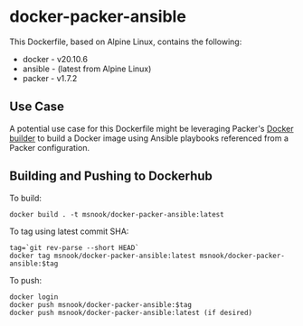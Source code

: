 # docker-packer-ansible

This Dockerfile, based on Alpine Linux, contains the following:
  
  * docker  - v20.10.6
  * ansible - (latest from Alpine Linux)
  * packer  - v1.7.2

## Use Case

A potential use case for this Dockerfile might be leveraging Packer's [Docker builder](https://www.packer.io/docs/builders/docker) to build a Docker image using Ansible playbooks referenced from a Packer configuration.

## Building and Pushing to Dockerhub

To build:

```
docker build . -t msnook/docker-packer-ansible:latest
```

To tag using latest commit SHA:

```
tag=`git rev-parse --short HEAD`
docker tag msnook/docker-packer-ansible:latest msnook/docker-packer-ansible:$tag
```

To push:

```
docker login
docker push msnook/docker-packer-ansible:$tag
docker push msnook/docker-packer-ansible:latest (if desired)
```
